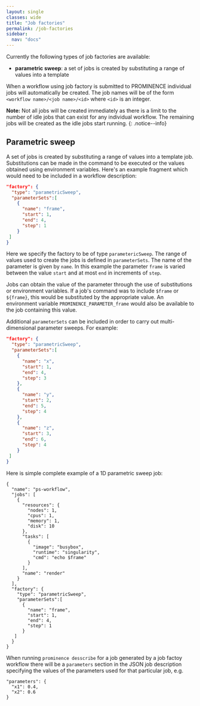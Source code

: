 ```yaml
---
layout: single
classes: wide
title: "Job factories"
permalink: /job-factories
sidebar:
  nav: "docs"
---
```


Currently the following types of job factories are available:
* **parametric sweep**: a set of jobs is created by substituting a range of values into a template

When a workflow using job factory is submitted to PROMINENCE individual jobs will automatically be created. The job names will be of the form `<workflow name>/<job name>/<id>` where `<id>` is an integer.

**Note:** Not all jobs will be created immediately as there is a limit to the number of idle jobs that can exist for any individual workflow. The remaining jobs will be created as the idle jobs start running.
{: .notice--info}

## Parametric sweep
A set of jobs is created by substituting a range of values into a template job. Substitutions can be made in the command to be executed or the values obtained using environment variables. Here's an example fragment which would need to be included in a workflow description:
```json
"factory": {
  "type": "parametricSweep",
  "parameterSets":[
    {
      "name": "frame",
      "start": 1,
      "end": 4,
      "step": 1
    }
 ]
}
```
Here we specify the factory to be of type `parametericSweep`. The range of values used to create the jobs is defined in `parameterSets`.
The name of the parameter is given by `name`. In this example the parameter `frame` is varied between the value `start` and at most `end` in increments of `step`.

Jobs can obtain the value of the parameter through the use of substitutions or environment variables.
If a job's command was to include `$frame` or `${frame}`, this would be substituted by the appropriate value. An environment variable `PROMINENCE_PARAMETER_frame`
would also be available to the job containing this value.

Additional `parameterSets` can be included in order to carry out multi-dimensional parameter sweeps. For example:
```json
"factory": {
  "type": "parametricSweep",
  "parameterSets":[
    {
      "name": "x",
      "start": 1,
      "end": 4,
      "step": 3
    },
    {
      "name": "y",
      "start": 2,
      "end": 5,
      "step": 4
    },
    {
      "name": "z",
      "start": 3,
      "end": 6,
      "step": 4
    }
 ]
}
```

Here is simple complete example of a 1D parametric sweep job:
```
{
  "name": "ps-workflow",
  "jobs": [
    {
      "resources": {
        "nodes": 1,
        "cpus": 1,
        "memory": 1,
        "disk": 10
      },
      "tasks": [
        {
          "image": "busybox",
          "runtime": "singularity",
          "cmd": "echo $frame"
        }
      ],
      "name": "render"
    }
  ],
  "factory": {
    "type": "parametricSweep",
    "parameterSets":[
      {
        "name": "frame",
        "start": 1,
        "end": 4,
        "step": 1
      }
   ]
  }
}
```

When running `prominence desscribe` for a job generated by a job factoy workflow there will be a `parameters` section in the JSON job description specifying the values of the parameters used for that particular job, e.g.
```
"parameters": {
  "x1": 0.4,
  "x2": 0.6
}
```
